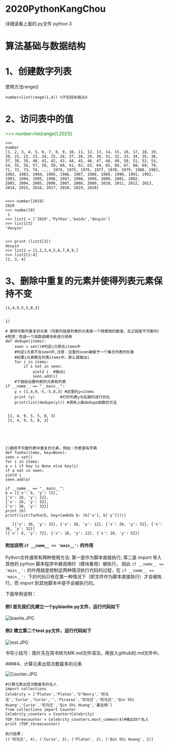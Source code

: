 # 2020PythonKangChou
详细请看上面的.py文件
 python 3
# 算法基础与数据结构

# 1、创建数字列表
使用方法range()

    number=list(range(1,4)) %不包括右端点4
# 2、访问表中的值

<span style="color: green">  
    >>> number=list(range(1,2021))
</span>

    >>> 
    number
    [1, 2, 3, 4, 5, 6, 7, 8, 9, 10, 11, 12, 13, 14, 15, 16, 17, 18, 19, 20, 21, 22, 23, 24, 25, 26, 27, 28, 29, 30, 31, 32, 33, 34, 35, 36, 37, 38, 39, 40, 41, 42, 43, 44, 45, 46, 47, 48, 49, 50, 51, 52, 53, 54, 55, 56, 57, 58, 59, 60, 61, 62, 63, 64, 65, 66, 67, 68, 69, 70, 71, 72, 73, 74, ..., 1974, 1975, 1976, 1977, 1978, 1979, 1980, 1981, 1982, 1983, 1984, 1985, 1986, 1987, 1988, 1989, 1990, 1991, 1992, 1993, 1994, 1995, 1996, 1997, 1998, 1999, 2000, 2001, 2002, 
    2003, 2004, 2005, 2006, 2007, 2008, 2009, 2010, 2011, 2012, 2013, 2014, 2015, 2016, 2017, 2018, 2019, 2020]


    >>>> number[2019]
    2020
    >>> number[0]    
     1
    >>> list1 = ['2020','Python','baidu','douyin']
    >>> list1[3]
    'douyin'
    
   
    >>> print (list1[3])
    douyin
    >>> list2 = [1,2,3,4,5,6,7,8,9,]    
    >>> list2[1:4]
    [2, 3, 4] 
# 3、删除中重复的元素并使得列表元素保持不变
    [1,4,9,5,5,8,3]


    1)
    
    # 删除可散列重复的元素（可散列就是列表的元素是一个随便放的数值，反之就是不可散列）
    #思想：构造一个函数或模块来进行调用
    def dedupe(items):
        seen = set()#判定i元素在items中
        #判定i元素不在seen中,注意：这里的seen被赋予一个集合列表的形象
        #如果i元素都在列表items中，那么就输出i
        for i in items:
            if i not in seen:
                yield i  #输出i
                seen.add(i)
        #下面给出要判断的元素和列表
    if __name__ == "__main__":
        y = [1,4,9,-5,-5,8,3] #这里的y=items
        print (y)           #打印列表y与后面的进行对比
        print(list(dedupe(y))) #调用上面dedupe函数的方法


     [1, 4, 9, 5, 5, 8, 3]
     [1, 4, 9, 5, 8, 3]


 
 

    2)删除不可散列表中重复的元素，例如：列表里有字典
    def funha(items, key=None):
    seen = set()
    for i in items:
    a = i if key is None else key(i)
    if a not in seen:
    yield i
    seen.add(a)
    
    if __name__ == "__main__":
    b = [{'x': 6, 'y': 72},
    {'x': 16, 'y': 12},
    {'x': 26, 'y': 52},
    {'x': 36, 'y': 32}]
    print (b)
    print(list(funha(b, key=lambda b: (b['x'], b['y']))))
       
       [{'x': 36, 'y': 32}, {'x': 16, 'y': 12}, {'x': 26, 'y': 52}, {'x': 36, 'y': 32}]
    [{'x': 6, 'y': 72}, {'x': 16, 'y': 12}, {'x': 26, 'y': 52}] 

#### 附加说明 `if __name__ == 'main__':` 的作用
Python文件通常有两种使用方法:
第一是作为脚本直接执行;
第二是 import 导入其他的 python 脚本程序中被调用时（模块重用）被执行。
因此 `if __name__ == 'main__':` 的作用就是控制这两种情况执行代码的过程，在 `if __name__ == 'main__': `下的代码只有在第一种情况下（即文件作为脚本直接执行）才会被执行，而 import 到其他脚本中是不会被执行的。

下面举例说明：
#### 例1 首先我们先建立一个pybianlie.py文件，运行代码如下

![bianlie.JPG](https://upload-images.jianshu.io/upload_images/18578734-0e08838eafbdcb9c.JPG?imageMogr2/auto-orient/strip%7CimageView2/2/w/1240)

#### 例2 建立第二个test.py文件，运行代码如下
![test.JPG](https://upload-images.jianshu.io/upload_images/18578734-0b627e8dcd4846e5.JPG?imageMogr2/auto-orient/strip%7CimageView2/2/w/1240)

书写小技巧：图片先在简书转为MK.md文件语法，再放入github的.md文件中。

####4、计算元素出现次数最多的元素

![Counter.JPG](https://upload-images.jianshu.io/upload_images/18578734-c24f6f477a6523a4.JPG?imageMogr2/auto-orient/strip%7CimageView2/2/w/1240)
    
    #计算元素出现次数最多的名人
    import collections 
    Celebrity = ['Platon','Platon','O’Henry','司马迁','Curie','Curie','','Picasso','司马迁','司马迁','Qin Shi Huang','Curie','司马迁','Qin Shi Huang','霍去病']
    from collections import Counter
    Celebrity_counters = Counter(Celebrity)
    TOP_threecounter = Celebrity_counters.most_common(4)#输出四个名人
    print (TOP_threecounter)
    
    执行结果：
    [('司马迁', 4), ('Curie', 3), ('Platon', 2), ('Qin Shi Huang', 2)]

